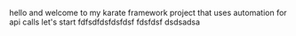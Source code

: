 hello and welcome to my karate framework project that uses automation for api calls 
let's start
fdfsdfdsfdsfdsf
fdsfdsf
dsdsadsa